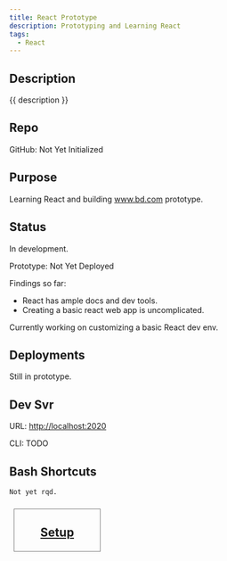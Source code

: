 ```yaml
---
title: React Prototype
description: Prototyping and Learning React
tags: 
  - React
---
```


## Description

{{ description }}

## Repo

GitHub: Not Yet Initialized

## Purpose

Learning React and building www.bd.com prototype.  

## Status

In development.

Prototype: Not Yet Deployed

Findings so far:

- React has ample docs and dev tools.  
- Creating a basic react web app is uncomplicated.

Currently working on customizing a basic React dev env.

## Deployments

Still in prototype.

## Dev Svr 

URL: [http://localhost:2020](http://localhost:2020)

CLI: TODO

## Bash Shortcuts

```txt
Not yet rqd.
```

<style>
.outter-container {
  padding: 0.5rem;
  display: grid;
  grid-template-columns: 1fr 1fr 1fr; /* Fractional  */
  gap: 10px;
    /* column-gap: 10px; 
    row-gap: 20px; */
}

.item-00 {
  text-align: center;
  border: 0.25px solid gray;
}
</style>

<div class="outter-container">
    <div class="item-00 box1"><h2><a href="setup/"><p>Setup</p></a></h2></div>
</div>

